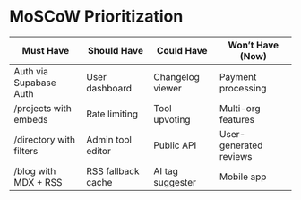 # MoSCoW Prioritization

| Must Have | Should Have | Could Have | Won’t Have (Now) |
|-----------|-------------|------------|------------------|
| Auth via Supabase Auth | User dashboard | Changelog viewer | Payment processing |
| /projects with embeds | Rate limiting | Tool upvoting | Multi-org features |
| /directory with filters | Admin tool editor | Public API | User-generated reviews |
| /blog with MDX + RSS | RSS fallback cache | AI tag suggester | Mobile app |
